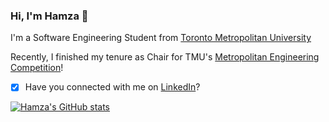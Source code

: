 ### Hi, I'm Hamza 👋
I'm a Software Engineering Student from [Toronto Metropolitan University](https://www.torontomu.ca/programs/undergraduate/computer-engineering/)

Recently, I finished my tenure as Chair for TMU's [Metropolitan Engineering Competition](https://www.metengcomp.com/)!
- [X] Have you connected with me on [LinkedIn](https://www.linkedin.com/in/muhammadhamzamahboob/)?

[![Hamza's GitHub stats](https://github-readme-stats.vercel.app/api?username=hamza490)](https://github.com/hamza490/github-readme-stats)

<!--
**Hamza490/Hamza490** is a ✨ _special_ ✨ repository because its `README.md` (this file) appears on your GitHub profile.

Here are some ideas to get you started:

- 🔭 I’m currently working on ...
- 🌱 I’m currently learning ...
- 👯 I’m looking to collaborate on ...
- 🤔 I’m looking for help with ...
- 💬 Ask me about ...
- 📫 How to reach me: ...
- 😄 Pronouns: ...
- ⚡ Fun fact: ...
![github](https://img.shields.io/badge/GitHub-000000?style=for-the-badge&logo=GitHub&logoColor=white)

-->
